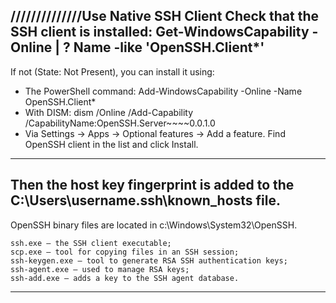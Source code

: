 //////////////Use Native SSH Client
Check that the SSH client is installed:
Get-WindowsCapability -Online | ? Name -like 'OpenSSH.Client*'
------------------------
If not (State: Not Present), you can install it using:
* The PowerShell command: Add-WindowsCapability -Online -Name OpenSSH.Client*
* With DISM: dism /Online /Add-Capability /CapabilityName:OpenSSH.Server~~~~0.0.1.0
* Via Settings -> Apps -> Optional features -> Add a feature. Find OpenSSH client in the list and click Install.
------------------------
Then the host key fingerprint is added to the C:\Users\username\.ssh\known_hosts file.
------------------------
OpenSSH binary files are located in c:\Windows\System32\OpenSSH\.

    ssh.exe – the SSH client executable;
    scp.exe – tool for copying files in an SSH session;
    ssh-keygen.exe – tool to generate RSA SSH authentication keys;
    ssh-agent.exe – used to manage RSA keys;
    ssh-add.exe – adds a key to the SSH agent database.
------------------------


